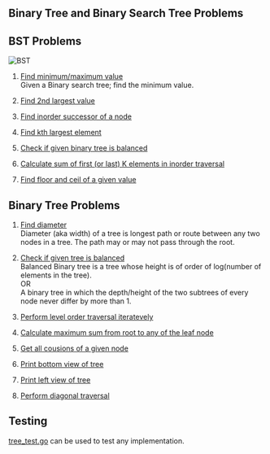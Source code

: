 ## Binary Tree and Binary Search Tree Problems

## BST Problems
![BST](https://upload.wikimedia.org/wikipedia/commons/thumb/d/da/Binary_search_tree.svg/500px-Binary_search_tree.svg.png)

1. [Find minimum/maximum value](https://github.com/raiskumar/algo-ds/blob/master/tree/bst.go)
 <br /> Given a Binary search tree; find the minimum value. 

2. [Find 2nd largest value](https://github.com/raiskumar/algo-ds/blob/master/tree/secondLargestValue.go)

3. [Find inorder successor of a node](https://github.com/raiskumar/algo-ds/blob/master/tree/inorderSuccessor.go)

4. [Find kth largest element](https://github.com/raiskumar/algo-ds/blob/master/tree/findKthLargestElement.go)

5. [Check if given binary tree is balanced](https://github.com/raiskumar/algo-ds/blob/master/tree/isBst.go)

6. [Calculate sum of first (or last) K elements in inorder traversal](https://github.com/raiskumar/algo-ds/blob/master/tree/sumFirstKElements.go)

7. [Find floor and ceil of a given value](https://github.com/raiskumar/algo-ds/blob/master/tree/floorAndCeil.go)


## Binary Tree Problems

1. [Find diameter](https://github.com/raiskumar/algo-ds/blob/master/tree/findDiameterOfTree.go)
<br /> Diameter (aka width) of a tree is longest path or route between any two nodes in a tree. The path may or may not pass through the root. 

2. [Check if given tree is balanced](https://github.com/raiskumar/algo-ds/blob/master/tree/isBalanced.go)
<br /> Balanced Binary tree is a tree whose height is of order of log(number of elements in the tree).
<br /> OR
<br /> A binary tree in which the depth/height of the two subtrees of every node never differ by more than 1.
3. [Perform level order traversal iteratevely](https://github.com/raiskumar/algo-ds/blob/master/tree/levelOrderTraversal.go)
4. [Calculate maximum sum from root to any of the leaf node](https://github.com/raiskumar/algo-ds/blob/master/tree/maxSumRootToLeaf.go)
5. [Get all cousions of a given node](https://github.com/raiskumar/algo-ds/blob/master/tree/printCousinsOfNode.go)
6. [Print bottom view of tree](https://github.com/raiskumar/algo-ds/blob/master/tree/bottomView.go)
7. [Print left view of tree](https://github.com/raiskumar/algo-ds/blob/master/tree/leftView.go)
8. [Perform diagonal traversal](https://github.com/raiskumar/algo-ds/blob/master/tree/diagonalTraversal.go)

## Testing
 [tree_test.go](tree_test.go) can be used to test any implementation.

